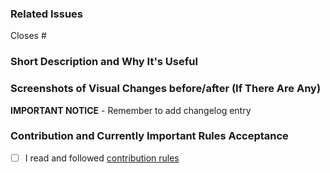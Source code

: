 ### Related Issues
 <!--  Put related issue number which this PR is closing. For example #123 -->

 Closes #

 ### Short Description and Why It's Useful
 <!-- Describe in a few words what is this Pull Request changing and why it's useful -->


 ### Screenshots of Visual Changes before/after (If There Are Any)
 <!-- If you made any changes in the UI layer, please provide before/after screenshots -->


 **IMPORTANT NOTICE** - Remember to add changelog entry


 ### Contribution and Currently Important Rules Acceptance
 <!-- Please get familiar with following info -->

 - [ ] I read and followed [contribution rules](https://github.com/hotwax/threshold-management#contribution-guideline)